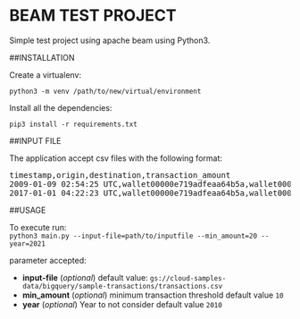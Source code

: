 # BEAM TEST PROJECT

Simple test project using apache beam using Python3.

##INSTALLATION

Create a virtualenv:

`python3 -m venv /path/to/new/virtual/environment`

Install all the dependencies:

`pip3 install -r requirements.txt`

##INPUT FILE

The application accept csv files with the following format:

<pre>
timestamp,origin,destination,transaction_amount
2009-01-09 02:54:25 UTC,wallet00000e719adfeaa64b5a,wallet00001866cb7e0f09a890,1021101.99
2017-01-01 04:22:23 UTC,wallet00000e719adfeaa64b5a,wallet00001e494c12b3083634,19.95
</pre>


##USAGE

To execute run:  
`python3 main.py --input-file=path/to/inputfile --min_amount=20 --year=2021`

parameter accepted:  
* **input-file** (_optional_) default value: `gs://cloud-samples-data/bigquery/sample-transactions/transactions.csv`  
* **min_amount** (_optional_) minimum transaction threshold default value `10`
* **year** (_optional_) Year to not consider default value `2010`







